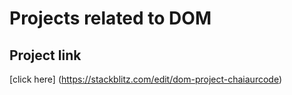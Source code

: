 # Projects related to DOM

## Project link
[click here] (https://stackblitz.com/edit/dom-project-chaiaurcode)
